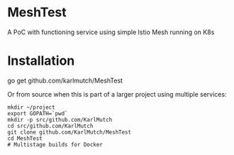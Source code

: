 # MeshTest
A PoC with functioning service using simple Istio Mesh running on K8s

# Installation

go get github.com/karlmutch/MeshTest

Or from source when this is part of a larger project using multiple services:
```
mkdir ~/project
export GOPATH=`pwd`
mkdir -p src/github.com/KarlMutch
cd src/github.com/KarlMutch
git clone github.com/KarlMutch/MeshTest
cd MeshTest
# Multistage builds for Docker
```
